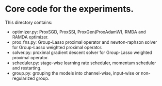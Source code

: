 # Core code for the experiments.

This directory contains:
 - optimizer.py: ProxSGD, ProxSSI, ProxGen(ProxAdamW), RMDA and RAMDA optimizer.
 - prox_fns.py: Group-Lasso proximal operator and newton-raphson solver for Group-Lasso weighted proximal operator.
 - solver.py: proximal gradient descent solver for Group-Lasso weighted proximal operator.
 - scheduler.py: stage-wise learning rate scheduler, momentum scheduler and restarting.
 - group.py: grouping the models into channel-wise, input-wise or non-regularized group. 